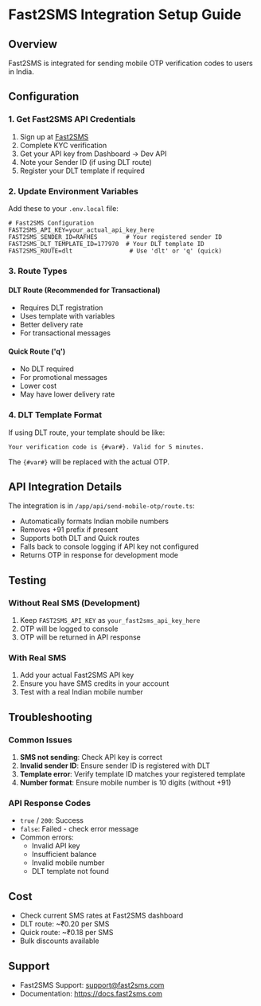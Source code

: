 # Fast2SMS Integration Setup Guide

## Overview
Fast2SMS is integrated for sending mobile OTP verification codes to users in India.

## Configuration

### 1. Get Fast2SMS API Credentials

1. Sign up at [Fast2SMS](https://www.fast2sms.com)
2. Complete KYC verification
3. Get your API key from Dashboard → Dev API
4. Note your Sender ID (if using DLT route)
5. Register your DLT template if required

### 2. Update Environment Variables

Add these to your `.env.local` file:

```env
# Fast2SMS Configuration
FAST2SMS_API_KEY=your_actual_api_key_here
FAST2SMS_SENDER_ID=RAFHES        # Your registered sender ID
FAST2SMS_DLT_TEMPLATE_ID=177970  # Your DLT template ID
FAST2SMS_ROUTE=dlt                # Use 'dlt' or 'q' (quick)
```

### 3. Route Types

#### DLT Route (Recommended for Transactional)
- Requires DLT registration
- Uses template with variables
- Better delivery rate
- For transactional messages

#### Quick Route ('q')
- No DLT required
- For promotional messages
- Lower cost
- May have lower delivery rate

### 4. DLT Template Format

If using DLT route, your template should be like:
```
Your verification code is {#var#}. Valid for 5 minutes.
```

The `{#var#}` will be replaced with the actual OTP.

## API Integration Details

The integration is in `/app/api/send-mobile-otp/route.ts`:

- Automatically formats Indian mobile numbers
- Removes +91 prefix if present
- Supports both DLT and Quick routes
- Falls back to console logging if API key not configured
- Returns OTP in response for development mode

## Testing

### Without Real SMS (Development)
1. Keep `FAST2SMS_API_KEY` as `your_fast2sms_api_key_here`
2. OTP will be logged to console
3. OTP will be returned in API response

### With Real SMS
1. Add your actual Fast2SMS API key
2. Ensure you have SMS credits in your account
3. Test with a real Indian mobile number

## Troubleshooting

### Common Issues

1. **SMS not sending**: Check API key is correct
2. **Invalid sender ID**: Ensure sender ID is registered with DLT
3. **Template error**: Verify template ID matches your registered template
4. **Number format**: Ensure mobile number is 10 digits (without +91)

### API Response Codes

- `true` / `200`: Success
- `false`: Failed - check error message
- Common errors:
  - Invalid API key
  - Insufficient balance
  - Invalid mobile number
  - DLT template not found

## Cost

- Check current SMS rates at Fast2SMS dashboard
- DLT route: ~₹0.20 per SMS
- Quick route: ~₹0.18 per SMS
- Bulk discounts available

## Support

- Fast2SMS Support: support@fast2sms.com
- Documentation: https://docs.fast2sms.com